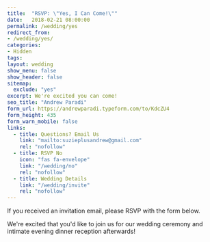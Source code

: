 ```yaml
---
title:  "RSVP: \"Yes, I Can Come!\""
date:   2018-02-21 08:00:00
permalink: /wedding/yes
redirect_from:
- /wedding/yes/
categories:
- Hidden
tags:
layout: wedding
show_menu: false
show_header: false
sitemap:
  exclude: "yes"
excerpt: We're excited you can come!
seo_title: "Andrew Paradi"
form_url: https://andrewparadi.typeform.com/to/KdcZU4
form_height: 435
form_warn_mobile: false
links:
  - title: Questions? Email Us
    link: "mailto:suzieplusandrew@gmail.com"
    rel: "nofollow"
  - title: RSVP No
    icon: "fas fa-envelope"
    link: "/wedding/no"
    rel: "nofollow"
  - title: Wedding Details
    link: "/wedding/invite"
    rel: "nofollow"
---
```

If you received an invitation email, please RSVP with the form below.

We're excited that you'd like to join us for our wedding ceremony and intimate evening dinner reception afterwards!
